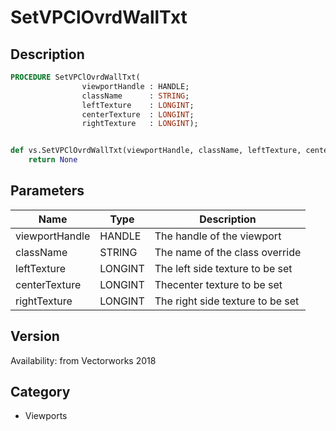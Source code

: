 # SetVPClOvrdWallTxt

## Description
```pascal
PROCEDURE SetVPClOvrdWallTxt(
				viewportHandle : HANDLE;
				className      : STRING;
				leftTexture    : LONGINT;
				centerTexture  : LONGINT;
				rightTexture   : LONGINT);
```

```python

def vs.SetVPClOvrdWallTxt(viewportHandle, className, leftTexture, centerTexture, rightTexture):
    return None
```

## Parameters
|Name|Type|Description|
|---|---|---|
|viewportHandle|HANDLE|The handle of the viewport|
|className|STRING|The name of the class override|
|leftTexture|LONGINT|The left side texture to be set|
|centerTexture|LONGINT|Thecenter texture to be set|
|rightTexture|LONGINT|The right side texture to be set|

## Version
Availability: from Vectorworks 2018
## Category
* Viewports

